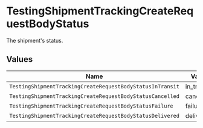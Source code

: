 # TestingShipmentTrackingCreateRequestBodyStatus

The shipment's status.


## Values

| Name                                                      | Value                                                     |
| --------------------------------------------------------- | --------------------------------------------------------- |
| `TestingShipmentTrackingCreateRequestBodyStatusInTransit` | in_transit                                                |
| `TestingShipmentTrackingCreateRequestBodyStatusCancelled` | cancelled                                                 |
| `TestingShipmentTrackingCreateRequestBodyStatusFailure`   | failure                                                   |
| `TestingShipmentTrackingCreateRequestBodyStatusDelivered` | delivered                                                 |